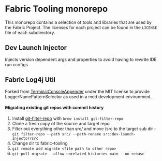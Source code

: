 # Fabric Tooling monorepo

This monorepo contains a selection of tools and libraries that are used by the Fabric Project.
The licenses for each project can be found in the `LICENSE` file of each subdirectory.

## Dev Launch Injector

Injects version dependent args and properties to avoid having to rewrite IDE run configs

## Fabric Log4j Util

Forked from [TerminalConsoleAppender](https://github.com/Minecrell/TerminalConsoleAppender/) under the MIT license to provide LoggerNamePatternSelector as used in a mod development environment.

#### Migrating existing git repos with commit history

1. Install [git-filter-repo](https://github.com/newren/git-filter-repo) with `brew install git-filter-repo`
2. Clone a fresh copy of the source and target repo
3. Filter out everything other than src/ and move /src to the target sub dir - `git filter-repo --path src/ --path-rename src:dev-launch-injector/src`
4. Change dir to fabric-tooling
5. `git remote add migrate <file path to other repo>`
6. `git pull migrate --allow-unrelated-histories main --no-rebase`
